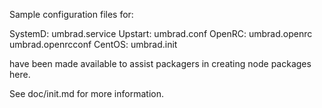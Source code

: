 Sample configuration files for:

SystemD: umbrad.service
Upstart: umbrad.conf
OpenRC:  umbrad.openrc
         umbrad.openrcconf
CentOS:  umbrad.init

have been made available to assist packagers in creating node packages here.

See doc/init.md for more information.
